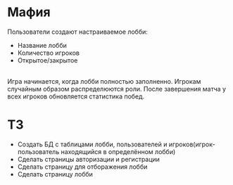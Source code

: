 <h1>Мафия</h1>
Пользователи создают настраиваемое лобби:
<ul>
    <li>Название лобби</li>
    <li>Количество игроков</li>
    <li>Открытое/закрытое</li>
</ul>
<br>
Игра начинается, когда лобби полностью заполненно. Игрокам случайным образом распределюются роли.
После завершения матча у всех игроков обновляется статистика побед.

<h1>ТЗ</h1>
<ul>
    <li>Создать БД с таблицами лобби, пользователей и игроков(игрок-пользователь находящийся в определённом лобби)</li>
    <li>Сделать страницы авторизации и регистрации</li>
    <li>Сделать страницу для отборажения лобби</li>
    <li>Сделать страницу лобби</li>
</ul>